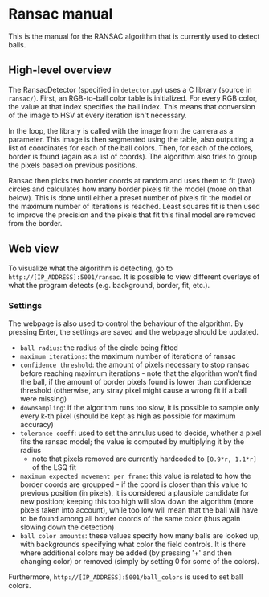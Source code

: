 # Ransac manual
This is the manual for the RANSAC algorithm that is currently used to detect balls.

## High-level overview
The RansacDetector (specified in ```detector.py```) uses a C library (source in ```ransac/```).
First, an RGB-to-ball color table is initialized. For every RGB color, the value at that index specifies the ball index. This means that conversion of the image to HSV at every iteration isn't necessary.

In the loop, the library is called with the image from the camera as a parameter. This image is then segmented using the table, also outputing a list of coordinates for each of the ball colors. Then, for each of the colors, border is found (again as a list of coords).
The algorithm also tries to group the pixels based on previous positions.

Ransac then picks two border coords at random and uses them to fit (two) circles and calculates how many border pixels fit the model (more on that below).
This is done until either a preset number of pixels fit the model or the maximum number of iterations is reached.
Least squares fit is then used to improve the precision and the pixels that fit this final model are removed from the border.

## Web view
To visualize what the algorithm is detecting, go to ```http://[IP_ADDRESS]:5001/ransac```. It is possible to view different overlays of what the program detects (e.g. background, border, fit, etc.).

### Settings
The webpage is also used to control the behaviour of the algorithm. 
By pressing Enter, the settings are saved and the webpage should be updated.
* ```ball radius```: the radius of the circle being fitted
* ```maximum iterations```: the maximum number of iterations of ransac
* ```confidence threshold```: the amount of pixels necessary to stop ransac before reaching maximum iterations - note that the algorithm won't find the ball, if the amount of border pixels found is lower than confidence threshold (otherwise, any stray pixel might cause a wrong fit if a ball were missing)
* ```downsampling```: if the algorithm runs too slow, it is possible to sample only every k-th pixel (should be kept as high as possible for maximum accuracy)
* ```tolerance coeff```: used to set the annulus used to decide, whether a pixel fits the ransac model; the value is computed by multiplying it by the radius
    * note that pixels removed are currently hardcoded to ```[0.9*r, 1.1*r]``` of the LSQ fit
* ```maximum expected movement per frame```: this value is related to how the border coords are groupped - if the coord is closer than this value to previous position (in pixels), it is considered a plausible candidate for new position; keeping this too high will slow down the algorithm (more pixels taken into account), while too low will mean that the ball will have to be found among all border coords of the same color (thus again slowing down the detection)
* ```ball color amounts```: these values specify how many balls are looked up, with backgrounds specifying what color the field controls. It is there where additional colors may be added (by pressing '+' and then changing color) or removed (simply by setting 0 for some of the colors).

Furthermore, ```http://[IP_ADDRESS]:5001/ball_colors``` is used to set ball colors.